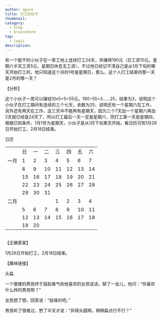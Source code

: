 ```yaml
---
author: upare
title: 打工的日子
thumbnail:
category:
  - blog
  - brainstorm
tag:
  - logic
description: 
---
```

有一个能干的小伙子在一家工地上连续打工24天，共赚得190元（日工资10元，星期六半天工资5元，星期日休息无工资），不过他已经记不清自己是从1月下旬的哪天开始打工的，他只知道这个月的1号是星期日，那么，这个人打工结束的那一天是2月的哪一天？

【分析】

这个小伙子一周可以赚钱10ⅹ5+5=55元。190÷55=3……25，结果为3，说明这个小伙子在打工期间有连续的三个七天，余数为25，说明还有一个星期六在工作，另外还有两天在工作，这三天中不能再有星期天，因为三个7天加一个星期六再加2天就已经是24天了，所以打工最后一天一定是星期六，而打工第一天是星期四，根据已知条件，1月1号为星期天，小伙子是从1月下旬某天开始，看日历可知1月26日开始打工，2月18日结束。

日历

<table><tr><td></td><td>日</td><td>一</td><td>二</td><td>三</td><td>四</td><td>五</td><td>六</td></tr><tr><td>一月</td><td>1</td><td>2</td><td>3</td><td>4</td><td>5</td><td>6</td><td>7</td></tr><tr><td></td><td>8</td><td>9</td><td>10</td><td>11</td><td>12</td><td>13</td><td>14</td></tr><tr><td></td><td>15</td><td>16</td><td>17</td><td>18</td><td>19</td><td>20</td><td>21</td></tr><tr><td></td><td>22</td><td>23</td><td>24</td><td>25</td><td>26</td><td>27</td><td>28</td></tr><tr><td></td><td>29</td><td>30</td><td>31</td><td></td><td></td><td></td><td></td></tr><tr><td>二月</td><td></td><td></td><td></td><td>1</td><td>2</td><td>3</td><td>4</td></tr><tr><td></td><td>5</td><td>6</td><td>7</td><td>8</td><td>9</td><td>10</td><td>11</td></tr><tr><td></td><td>12</td><td>13</td><td>14</td><td>15</td><td>16</td><td>17</td><td>18</td></tr><tr><td></td><td>19</td><td>20</td><td></td><td></td><td></td><td></td><td></td></tr></table>

<table></table>

【正确答案】

1月26日开始打工，2月18日结束。

【趣味链接】

头扁

一个傻傻的男孩终于鼓起勇气和他喜欢的女孩说话，聊了一会儿，他问：“你喜欢什么样的男孩啊？”

女孩想了想，回答说：“投缘的吧。”

男孩听了很难过，憋了半天才说：“非得头圆啊，稍稍扁点行不行？”